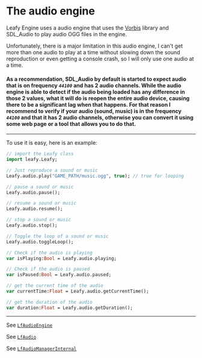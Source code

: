 # The audio engine

Leafy Engine uses a audio engine that uses the [Vorbis](https://github.com/Haxe-WiiU/HxU_Vorbis) library and SDL_Audio to play audio OGG files in the engine.

Unfortunately, there is a major limitation in this audio engine, I can't get more than one audio to play at a time without slowing down the sound reproduction or even getting a console crash, so I will only use one audio at a time.

#### **As a recommendation**, SDL_Audio by default is started to expect audio that is on frequency *``44100``* and has __2__ audio channels. While the audio engine is able to detect if the audio being loaded has any difference in those 2 values, what it will do is reopen the entire audio device, causing there to be a significant lag when that happens. For that reason I recommend to verify if your audio (sound, music) is in the frequency *``44100``* and that it has __2__ audio channels, otherwise you can convert it using some web page or a tool that allows you to do that.

--------

To use it is easy, here is an example:
```haxe
// import the Leafy class
import leafy.Leafy;

// Just reproduce a sound or music
Leafy.audio.play("GAME_PATH/music.ogg", true); // true for looping

// pause a sound or music
Leafy.audio.pause();

// resume a sound or music
Leafy.audio.resume();

// stop a sound or music
Leafy.audio.stop();

// Toggle the loop of a sound or music
Leafy.audio.toggleLoop();

// Check if the audio is playing
var isPlaying:Bool = Leafy.audio.playing;

// Check if the audio is paused
var isPaused:Bool = Leafy.audio.paused;

// get the current time of the audio
var currentTime:Float = Leafy.audio.getCurrentTime();

// get the duration of the audio
var duration:Float = Leafy.audio.getDuration();
```

--------

See [``LfAudioEngine``](https://github.com/Slushi-Github/leafyEngine/blob/main/leafy/audio/LfAudioEngine.hx)

See [``LfAudio``](https://github.com/Slushi-Github/leafyEngine/blob/main/leafy/audio/LfAudio.hx)

See [``LfAudioManagerInternal``](https://github.com/Slushi-Github/leafyEngine/blob/main/leafy/backend/internal/LfAudioManagerInternal.hx)